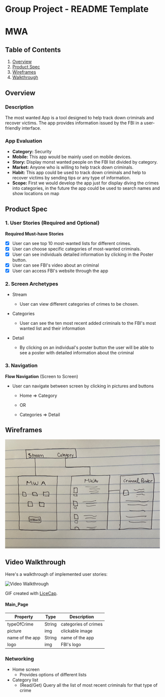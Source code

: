 Group Project - README Template
===

# MWA

## Table of Contents
1. [Overview](#Overview)
1. [Product Spec](#Product-Spec)
1. [Wireframes](#Wireframes)
2. [Walkthrough](#Walkthrough)

## Overview
### Description
The most wanted App is a tool designed to help track down criminals and recover victims. The app provides information issued by the FBI in a user-friendly interface.

### App Evaluation
- **Category:** Security
- **Mobile:** This app would be mainly used on mobile devices.
- **Story:** Display monst wanted people on the FBI list divided by category.
- **Market:** Anyone who is willing to help track down criminals.
- **Habit:** This app could be used to track down criminals and help to recover victims by sending tips or any type of information.
- **Scope:** First we would develop the app just for display diving the crimes into categories, in the future the app could be used to search names and show locations on map

## Product Spec

### 1. User Stories (Required and Optional)

**Required Must-have Stories**

* [X] User can see top 10 most-wanted lists for different crimes.
* [X] User can choose specific categories of most-wanted criminals.
* [X] User can see individuals detailed information by clicking in the Poster button.
* [X] User can see FBI's video about an criminal
* [X] User can access FBI's website through the app

### 2. Screen Archetypes

* Stream
   * User can view different categories of crimes to be chosen.

* Categories
   * User can see the ten most recent added criminals to the FBI's most wanted list and their information
   
* Detail
   * By clicking on an individual's poster button the user will be able to see a poster with detailed information about the criminal 
   
### 3. Navigation


**Flow Navigation** (Screen to Screen)

* User can navigate between screen by clicking in pictures and buttons
   * Home => Category
   
   * OR
   
   * Categories => Detail

## Wireframes
<img src="Wireframe.jpg" width=600>

## Video Walkthrough

Here's a walkthrough of implemented user stories:

<img src='narratedWalktrough.mp4' width='' alt='Video Walkthrough' />

GIF created with [LiceCap](http://www.cockos.com/licecap/).



#### Main_Page
   | Property      | Type     | Description |
   | ------------- | -------- | ------------|
   | typeOfCrime   | String   | categories of crimes|
   | picture       | img      | clickable image |
   | name of the app | String   | name of the app |
   | logo   | img  | FBI's logo |
  
  
### Networking
- Home screen 
  - Provides options of different lists
- Category list
  - (Read/Get) Query all the list of most recent criminals for that type of crime
  

   


